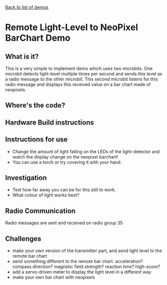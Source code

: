 
[Back to list of demos](README.md)

# Remote Light-Level to NeoPixel BarChart Demo

## What is it? 

This is a very simple to implement demo which uses two microbits.  One microbit detects light-level multiple times per second and sends this level as a radio message to the other microbit.  This second microbit listens for this radio message and displays this received value on a bar chart made of neopixels.

## Where's the code?

## Hardware Build instructions

## Instructions for use

* Change the amount of light falling on the LEDs of the light-detector and watch the display change on the neopixel barchart!  
* You can use a torch or try covering it with your hand.

## Investigation
* Test how far away you can be for this still to work.  
* What colour of light works best?

## Radio Communication

Radio messages are sent and received on radio group 35


## Challenges

* make your own version of the transmitter part, and send light level to the remote bar chart
* send something different to the remote bar chart.  acceleration?  compass direction? magnetic field strength?  reaction time?  high-score?
* add a servo-driven meter to display the light level in a different way
* make your own bar chart with neopixels
